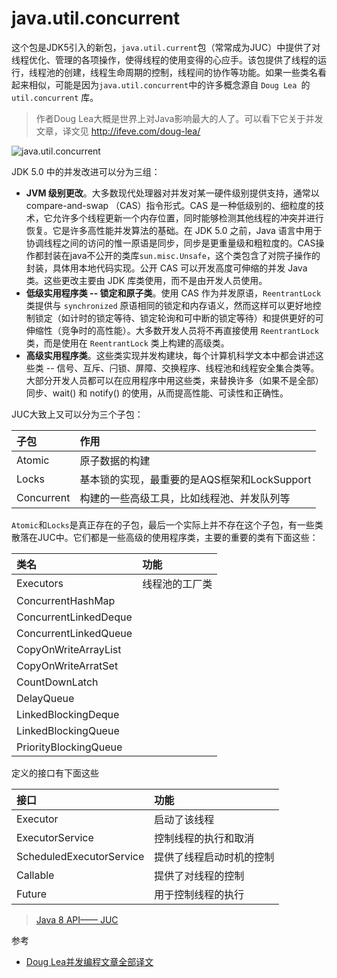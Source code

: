 # java.util.concurrent

这个包是JDK5引入的新包，`java.util.current`包（常常成为JUC）中提供了对线程优化、管理的各项操作，使得线程的使用变得的心应手。该包提供了线程的运行，线程池的创建，线程生命周期的控制，线程间的协作等功能。如果一些类名看起来相似，可能是因为`java.util.concurrent`中的许多概念源自 `Doug Lea `的 `util.concurrent` 库。

> 作者Doug Lea大概是世界上对Java影响最大的人了。可以看下它关于并发文章，译文见 http://ifeve.com/doug-lea/

![java.util.concurrent](http://ovn0i3kdg.bkt.clouddn.com/java.util.concurrent.locks.png)

JDK 5.0 中的并发改进可以分为三组：
* **JVM 级别更改**。大多数现代处理器对并发对某一硬件级别提供支持，通常以 compare-and-swap （CAS）指令形式。CAS 是一种低级别的、细粒度的技术，它允许多个线程更新一个内存位置，同时能够检测其他线程的冲突并进行恢复。它是许多高性能并发算法的基础。在 JDK 5.0 之前，Java 语言中用于协调线程之间的访问的惟一原语是同步，同步是更重量级和粗粒度的。CAS操作都封装在java不公开的类库`sun.misc.Unsafe`，这个类包含了对院子操作的封装，具体用本地代码实现。公开 CAS 可以开发高度可伸缩的并发 Java 类。这些更改主要由 JDK 库类使用，而不是由开发人员使用。
* **低级实用程序类 -- 锁定和原子类**。使用 CAS 作为并发原语，`ReentrantLock` 类提供与 `synchronized` 原语相同的锁定和内存语义，然而这样可以更好地控制锁定（如计时的锁定等待、锁定轮询和可中断的锁定等待）和提供更好的可伸缩性（竞争时的高性能）。大多数开发人员将不再直接使用 `ReentrantLock` 类，而是使用在 `ReentrantLock` 类上构建的高级类。
* **高级实用程序类**。这些类实现并发构建块，每个计算机科学文本中都会讲述这些类 -- 信号、互斥、闩锁、屏障、交换程序、线程池和线程安全集合类等。大部分开发人员都可以在应用程序中用这些类，来替换许多（如果不是全部）同步、wait() 和 notify() 的使用，从而提高性能、可读性和正确性。

JUC大致上又可以分为三个子包：

| 子包 | 作用     |
| :------------- | :------------- |
| Atomic     | 原子数据的构建     |
|Locks   | 基本锁的实现，最重要的是AQS框架和LockSupport  |
|Concurrent   |  构建的一些高级工具，比如线程池、并发队列等 |


`Atomic`和`Locks`是真正存在的子包，最后一个实际上并不存在这个子包，有一些类散落在JUC中。它们都是一些高级的使用程序类，主要的重要的类有下面这些：


| 类名 | 功能 |
| :------------- | :------------- |
|  Executors |  线程池的工厂类|
|ConcurrentHashMap   |  |
|ConcurrentLinkedDeque   |   |
|ConcurrentLinkedQueue   |   |
|CopyOnWriteArrayList   |   |
|CopyOnWriteArratSet   |   |
|CountDownLatch   |   |
|DelayQueue   |   |
|LinkedBlockingDeque   |   |
|LinkedBlockingQueue   |   |
|PriorityBlockingQueue   |   |


定义的接口有下面这些

| 接口 | 功能 |
| :------------- | :------------- |
|Executor | 启动了该线程      |
|ExecutorService   | 控制线程的执行和取消   |
|ScheduledExecutorService   |  提供了线程启动时机的控制 |
|Callable  | 提供了对线程的控制  |
|Future   | 用于控制线程的执行  |

> [Java 8  API—— JUC](https://docs.oracle.com/javase/8/docs/api/java/util/concurrent/package-summary.html)



参考
* [Doug Lea并发编程文章全部译文](http://ifeve.com/doug-lea/)
